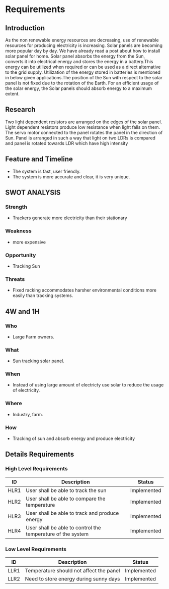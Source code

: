 # Requirements

## Introduction
As the non renewable energy resources are decreasing, use of renewable resources for producing electricity is increasing. Solar panels are becoming more popular day by day. We have already read a post about how to install solar panel for home. Solar panel absorbs the energy from the Sun, converts it into electrical energy and stores the energy in a battery.This energy can be utilized when required or can be used as a direct alternative to the grid supply. Utilization of the energy stored in batteries is mentioned in below given applications.The position of the Sun with respect to the solar panel is not fixed due to the rotation of the Earth. For an efficient usage of the solar energy, the Solar panels should absorb energy to a maximum extent.

## Research
Two light dependent resistors are arranged on the edges of the solar panel. Light dependent resistors produce low resistance when light falls on them. The servo motor connected to the panel rotates the panel in the direction of Sun. Panel is arranged in such a way that light on two LDRs is compared and panel is rotated towards LDR which have high intensity

## Feature and Timeline

-   The system is fast, user friendly.
-   The system is more accurate and clear, it is very unique.

## SWOT ANALYSIS

### Strength

-   Trackers generate more electricity than their stationary

### Weakness

-   more expensive

### Opportunity

-   Tracking Sun

### Threats

-   Fixed racking accommodates harsher environmental conditions more easily than tracking systems.

## 4W and 1H

### Who

-   Large Farm owners.

### What

-   Sun tracking solar panel.

### When

-   Instead of using large amount of electricty use solar to reduce the usage of electricity.

### Where

-   Industry, farm.

### How

-   Tracking of sun and absorb energy and produce electricity

## Details Requirements
### High Level Requirements
| **ID** | **Description** | **Status** |
|----|----|----|
| HLR1 | User shall be able to track the sun | Implemented |
| HLR2 | User shall be able to compare the temperature | Implemented |
| HLR3 | User shall be able to track and produce energy | Implemented |
| HLR4 | User shall be able to control the temperature of the system | Implemented |
### Low Level Requirements
| **ID** | **Description** | **Status** |
|----|----|----|
| LLR1 | Temperature should not affect the panel | Implemented |
| LLR2 | Need to store energy during sunny days | Implemented |


